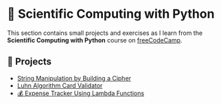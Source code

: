 # 📘 Scientific Computing with Python

This section contains small projects and exercises as I learn from the **Scientific Computing with Python** course on [freeCodeCamp](https://www.freecodecamp.org/learn/scientific-computing-with-python/).

## 🧩 Projects

- [String Manipulation by Building a Cipher](./String%20Manipulation%20by%20Building%20a%20Cipher/README.md)
- [Luhn Algorithm Card Validator](./Luhn%20Algorithm%20Card%20Validator/README.md)
- [💰 Expense Tracker Using Lambda Functions](./Expense%20Tracker%20Using%20Lambda%20Functions/README.md)
